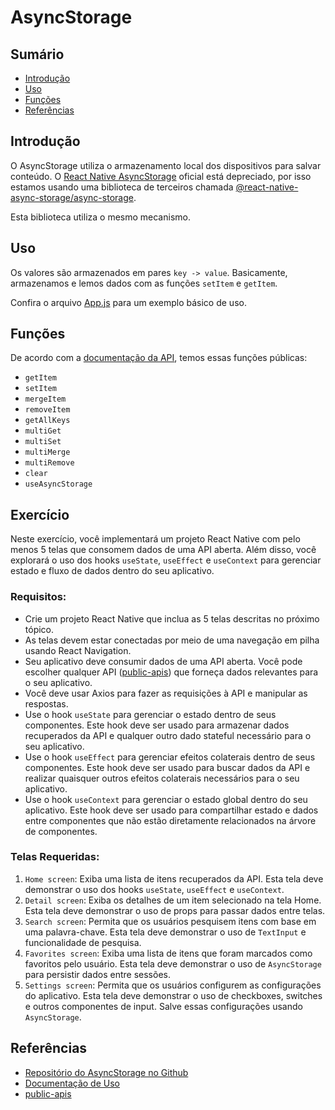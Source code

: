 # AsyncStorage

## Sumário
- [Introdução](#introdução)
- [Uso](#uso)
- [Funções](#funções)
- [Referências](#referências)

## Introdução

O AsyncStorage utiliza o armazenamento local dos dispositivos para salvar conteúdo. O [React Native AsyncStorage](https://reactnative.dev/docs/asyncstorage) oficial está depreciado, por isso estamos usando uma biblioteca de terceiros chamada [@react-native-async-storage/async-storage](https://www.npmjs.com/package/@react-native-async-storage/async-storage).

Esta biblioteca utiliza o mesmo mecanismo.

## Uso

Os valores são armazenados em pares `key -> value`. Basicamente, armazenamos e lemos dados com as funções `setItem` e `getItem`.

Confira o arquivo [App.js](./App.js) para um exemplo básico de uso.

## Funções

De acordo com a [documentação da API](https://react-native-async-storage.github.io/async-storage/docs/api), temos essas funções públicas:
- `getItem`
- `setItem`
- `mergeItem`
- `removeItem`
- `getAllKeys`
- `multiGet`
- `multiSet`
- `multiMerge`
- `multiRemove`
- `clear`
- `useAsyncStorage`

## Exercício

Neste exercício, você implementará um projeto React Native com pelo menos 5 telas que consomem dados de uma API aberta. Além disso, você explorará o uso dos hooks `useState`, `useEffect` e `useContext` para gerenciar estado e fluxo de dados dentro do seu aplicativo.

### Requisitos:

- Crie um projeto React Native que inclua as 5 telas descritas no próximo tópico.
- As telas devem estar conectadas por meio de uma navegação em pilha usando React Navigation.
- Seu aplicativo deve consumir dados de uma API aberta. Você pode escolher qualquer API ([public-apis](https://github.com/public-apis/public-apis)) que forneça dados relevantes para o seu aplicativo.
- Você deve usar Axios para fazer as requisições à API e manipular as respostas.
- Use o hook `useState` para gerenciar o estado dentro de seus componentes. Este hook deve ser usado para armazenar dados recuperados da API e qualquer outro dado stateful necessário para o seu aplicativo.
- Use o hook `useEffect` para gerenciar efeitos colaterais dentro de seus componentes. Este hook deve ser usado para buscar dados da API e realizar quaisquer outros efeitos colaterais necessários para o seu aplicativo.
- Use o hook `useContext` para gerenciar o estado global dentro do seu aplicativo. Este hook deve ser usado para compartilhar estado e dados entre componentes que não estão diretamente relacionados na árvore de componentes.

### Telas Requeridas:

1. `Home screen`: Exiba uma lista de itens recuperados da API. Esta tela deve demonstrar o uso dos hooks `useState`, `useEffect` e `useContext`.
2. `Detail screen`: Exiba os detalhes de um item selecionado na tela Home. Esta tela deve demonstrar o uso de props para passar dados entre telas.
3. `Search screen`: Permita que os usuários pesquisem itens com base em uma palavra-chave. Esta tela deve demonstrar o uso de `TextInput` e funcionalidade de pesquisa.
4. `Favorites screen`: Exiba uma lista de itens que foram marcados como favoritos pelo usuário. Esta tela deve demonstrar o uso de `AsyncStorage` para persistir dados entre sessões.
5. `Settings screen`: Permita que os usuários configurem as configurações do aplicativo. Esta tela deve demonstrar o uso de checkboxes, switches e outros componentes de input. Salve essas configurações usando `AsyncStorage`.

## Referências

- [Repositório do AsyncStorage no Github](https://github.com/react-native-async-storage/async-storage)
- [Documentação de Uso](https://react-native-async-storage.github.io/async-storage/docs/usage)
- [public-apis](https://github.com/public-apis/public-apis)